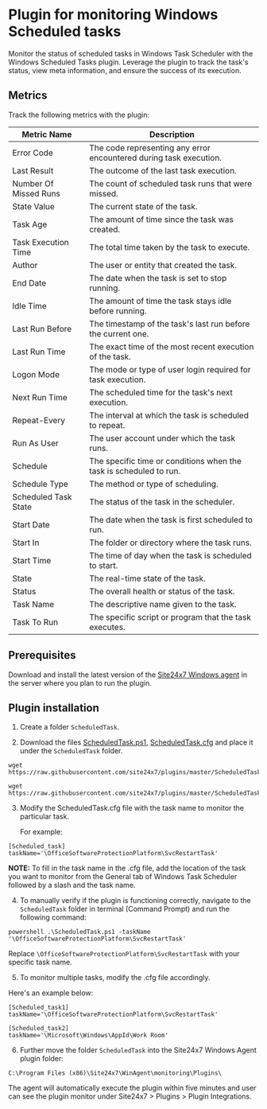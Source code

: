 # Plugin for monitoring Windows Scheduled tasks

Monitor the status of scheduled tasks in Windows Task Scheduler with the Windows Scheduled Tasks plugin. Leverage the plugin to track the task's status, view meta information, and ensure the success of its execution.

## Metrics
Track the following metrics with the plugin:

| Metric Name              | Description                                                                 |
|--------------------------|-----------------------------------------------------------------------------|
| Error Code               | The code representing any error encountered during task execution.           |
| Last Result              | The outcome of the last task execution.                                      |
| Number Of Missed Runs     | The count of scheduled task runs that were missed.                          |
| State Value              | The current state of the task.                                               |
| Task Age                 | The amount of time since the task was created.                               |
| Task Execution Time       | The total time taken by the task to execute.                                |
| Author                   | The user or entity that created the task.                                    |
| End Date                 | The date when the task is set to stop running.                               |
| Idle Time                | The amount of time the task stays idle before running.                       |
| Last Run Before           | The timestamp of the task's last run before the current one.                |
| Last Run Time            | The exact time of the most recent execution of the task.                     |
| Logon Mode               | The mode or type of user login required for task execution.                  |
| Next Run Time            | The scheduled time for the task's next execution.                            |
| Repeat-Every             | The interval at which the task is scheduled to repeat.                       |
| Run As User              | The user account under which the task runs.                                  |
| Schedule                 | The specific time or conditions when the task is scheduled to run.           |
| Schedule Type            | The method or type of scheduling.                                            |
| Scheduled Task State     | The status of the task in the scheduler.                                     |
| Start Date               | The date when the task is first scheduled to run.                            |
| Start In                 | The folder or directory where the task runs.                                 |
| Start Time               | The time of day when the task is scheduled to start.                         |
| State                    | The real-time state of the task.                                             |
| Status                   | The overall health or status of the task.                                    |
| Task Name                | The descriptive name given to the task.                                      |
| Task To Run              | The specific script or program that the task executes.                       |


## **Prerequisites**

Download and install the latest version of the [Site24x7 Windows agent](https://www.site24x7.com/app/client#/admin/inventory/add-monitor) in the server where you plan to run the plugin.

## **Plugin installation**

1. Create a folder `ScheduledTask`.

2. Download the files [ScheduledTask.ps1](https://github.com/site24x7/plugins/blob/master/ScheduledTask/ScheduledTask.ps1), [ScheduledTask.cfg](https://github.com/site24x7/plugins/blob/master/ScheduledTask/ScheduledTask.cfg) and place it under the `ScheduledTask` folder.

```
wget https://raw.githubusercontent.com/site24x7/plugins/master/ScheduledTask/ScheduledTask.ps1

wget https://raw.githubusercontent.com/site24x7/plugins/master/ScheduledTask/ScheduledTask.cfg
```

3. Modify the ScheduledTask.cfg file with the task name to monitor the particular task.


   For example:

```
[Scheduled_task]
taskName='\OfficeSoftwareProtectionPlatform\SvcRestartTask'
```

 **NOTE:**
  To fill in the task name in the .cfg file, add the location of the task you want to monitor from the General tab of Windows Task Scheduler followed by a slash and the task name.

4. To manually verify if the plugin is functioning correctly, navigate to the `ScheduledTask` folder in terminal (Command Prompt) and run the following command:
```
powershell .\ScheduledTask.ps1 -taskName '\OfficeSoftwareProtectionPlatform\SvcRestartTask'
```
Replace `\OfficeSoftwareProtectionPlatform\SvcRestartTask` with your specific task name.

5. To monitor multiple tasks, modify the .cfg file accordingly. 

Here's an example below:

```
[Scheduled_task1]
taskName='\OfficeSoftwareProtectionPlatform\SvcRestartTask'

[Scheduled_task2]
taskName='\Microsoft\Windows\AppId\Work Room'
```

6. Further move the folder `ScheduledTask` into the  Site24x7 Windows Agent plugin folder:

```
C:\Program Files (x86)\Site24x7\WinAgent\monitoring\Plugins\
```

The agent will automatically execute the plugin within five minutes and user can see the plugin monitor under Site24x7 > Plugins > Plugin Integrations.

